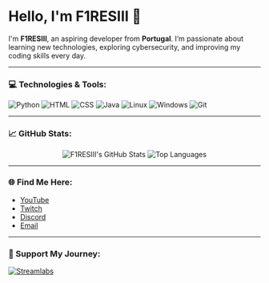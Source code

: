 # Hello, I'm F1RESIII 👋

I'm **F1RESIII**, an aspiring developer from **Portugal**. I’m passionate about learning new technologies, exploring cybersecurity, and improving my coding skills every day.

---

### 💻 Technologies & Tools:
![Python](https://img.shields.io/badge/-Python-3776AB?style=flat&logo=python&logoColor=white)
![HTML](https://img.shields.io/badge/-HTML5-E34F26?style=flat&logo=html5&logoColor=white)
![CSS](https://img.shields.io/badge/-CSS3-1572B6?style=flat&logo=css3)
![Java](https://img.shields.io/badge/-Java-007396?style=flat&logo=java&logoColor=white)
![Linux](https://img.shields.io/badge/-Linux-FCC624?style=flat&logo=linux&logoColor=black)
![Windows](https://img.shields.io/badge/-Windows-0078D6?style=flat&logo=windows&logoColor=white)
![Git](https://img.shields.io/badge/-Git-F05032?style=flat&logo=git&logoColor=white)

---

### 📈 GitHub Stats:
<p align="center">
  <img src="https://github-readme-stats.vercel.app/api?username=f1resiii&show_icons=true&theme=radical&hide_border=true" alt="F1RESIII's GitHub Stats" />
  <img src="https://github-readme-stats.vercel.app/api/top-langs/?username=f1resiii&layout=compact&theme=radical&hide_border=true" alt="Top Languages" />
</p>

---

### 🌐 Find Me Here:
- [YouTube](https://www.youtube.com/channel/UCIydUd7c4o4mX7PmpL1ZSBQ)
- [Twitch](https://www.twitch.tv/f1resiiii)
- [Discord](https://discord.gg/UZzyzQMD)
- [Email](mailto:coding.rodrigo@gmail.com)

---

### 💖 Support My Journey:
[![Streamlabs](https://img.shields.io/badge/Streamlabs-3A8B00?style=for-the-badge&logo=streamlabs&logoColor=white)](https://streamlabs.com/f1resiiii/tip)
